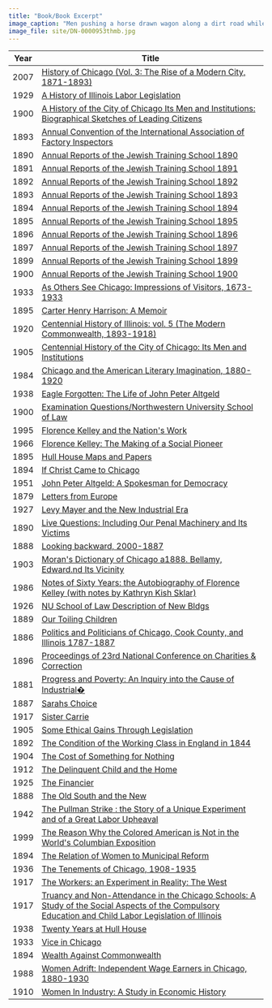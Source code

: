 ```yaml
---
title: "Book/Book Excerpt"
image_caption: "Men pushing a horse drawn wagon along a dirt road while other men watch from the sidewalk."
image_file: site/DN-0000953thmb.jpg
---
```


Year | Title
--- | ---
2007 | [History of Chicago (Vol. 3: The Rise of a Modern City, 1871-1893)](/documents/fk_04755641_03)
1929 | [A History of Illinois Labor Legislation](/documents/fk_00204497)
1900 | [A History of the City of Chicago Its Men and Institutions: Biographical Sketches of Leading Citizens](/documents/fk_02023466)
1893 | [Annual Convention of the International Association of Factory Inspectors](/documents/fk_00465999_07)
1890 | [Annual Reports of the Jewish Training School 1890](/documents/fk_40381219_1890)
1891 | [Annual Reports of the Jewish Training School 1891](/documents/fk_40381219_1891)
1892 | [Annual Reports of the Jewish Training School 1892](/documents/fk_40381219_1892)
1893 | [Annual Reports of the Jewish Training School 1893](/documents/fk_40381219_1893)
1894 | [Annual Reports of the Jewish Training School 1894](/documents/fk_40381219_1894)
1895 | [Annual Reports of the Jewish Training School 1895](/documents/fk_40381219_1895)
1896 | [Annual Reports of the Jewish Training School 1896](/documents/fk_40381219_1896)
1897 | [Annual Reports of the Jewish Training School 1897](/documents/fk_40381219_1897)
1899 | [Annual Reports of the Jewish Training School 1899](/documents/fk_40381219_1899)
1900 | [Annual Reports of the Jewish Training School 1900](/documents/fk_40381219_1900)
1933 | [As Others See Chicago: Impressions of Visitors, 1673-1933](/documents/fk_01870344)
1895 | [Carter Henry Harrison: A Memoir](/documents/fk_01464088)
1920 | [Centennial History of Illinois: vol. 5 (The Modern Commonwealth, 1893-1918)](/documents/fk_00771461)
1905 | [Centennial History of the City of Chicago: Its Men and Institutions](/documents/fk_02032274)
1984 | [Chicago and the American Literary Imagination, 1880-1920](/documents/fk_00908681)
1938 | [Eagle Forgotten: The Life of John Peter Altgeld](/documents/fk_00796431)
1900 | [Examination Questions/Northwestern University School of Law](/documents/fk_00255453)
1995 | [Florence Kelley and the Nation's Work](/documents/fk_04626908)
1966 | [Florence Kelley: The Making of a Social Pioneer](/documents/fk_04643256)
1895 | [Hull House Maps and Papers](/documents/fk_01643285)
1894 | [If Christ Came to Chicago](/documents/fk_02010144)
1951 | [John Peter Altgeld: A Spokesman for Democracy](/documents/fk_01265753)
1879 | [Letters from Europe](/documents/fk_01564781)
1927 | [Levy Mayer and the New Industrial Era](/documents/fk_00223510)
1890 | [Live Questions: Including Our Penal Machinery and Its Victims](/documents/fk_01529553)
1888 | [Looking backward, 2000-1887](/documents/fk_00203084)
1903 | [Moran's Dictionary of Chicago a1888. Bellamy, Edward.nd Its Vicinity](/documents/fk_01884559)
1986 | [Notes of Sixty Years: the Autobiography of Florence Kelley (with notes by Kathryn Kish Sklar)](/documents/fk_04451105)
1926 | [NU School of Law Description of New Bldgs](/documents/fk_04774801)
1889 | [Our Toiling Children](/documents/fk_70090029)
1886 | [Politics and Politicians of Chicago, Cook County, and Illinois 1787-1887](/documents/fk_02006243)
1896 | [Proceedings of 23rd National Conference on Charities & Correction](/documents/fk_00242829_23)
1881 | [Progress and Poverty: An Inquiry into the Cause of Industrial�](/documents/fk_01523986)
1887 | [Sarahs Choice](/documents/fk_1028529)
1917 | [Sister Carrie](/documents/fk_00381869)
1905 | [Some Ethical Gains Through Legislation](/documents/fk_01546261)
1892 | [The Condition of the Working Class in England in 1844](/documents/fk_1028520)
1904 | [The Cost of Something for Nothing](/documents/fk_01529885)
1912 | [The Delinquent Child and the Home](/documents/fk_00286520)
1925 | [The Financier](/documents/fk_01065412)
1888 | [The Old South and the New](/documents/fk_33620842)
1942 | [The Pullman Strike : the Story of a Unique Experiment and of a Great Labor Upheaval](/documents/fk_00232352)
1999 | [The Reason Why the Colored American is Not in the World's Columbian Exposition](/documents/fk_02973460)
1894 | [The Relation of Women to Municipal Reform](/documents/fk_01165685)
1936 | [The Tenements of Chicago, 1908-1935](/documents/fk_03009084)
1917 | [The Workers: an Experiment in Reality: The West](/documents/fk_00700194)
1917 | [Truancy and Non-Attendance in the Chicago Schools: A Study of the Social Aspects of the Compulsory Education and Child Labor Legislation of Illinois](/documents/fk_00237739)
1938 | [Twenty Years at Hull House](/documents/fk_20455554)
1933 | [Vice in Chicago](/documents/fk_00238294)
1894 | [Wealth Against Commonwealth](/documents/fk_01577927)
1988 | [Women Adrift: Independent Wage Earners in Chicago, 1880-1930](/documents/fk_01127294)
1910 | [Women In Industry: A Study in Economic History](/documents/fk_01463607)
